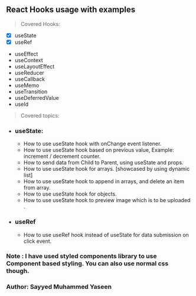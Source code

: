 ## React Hooks usage with examples

> Covered Hooks:

- [x] useState
- [x] useRef
- useEffect
- useContext
- useLayoutEffect
- useReducer
- useCallback
- useMemo
- useTransition
- useDeferredValue
- useId

> Covered topics:
* ### useState:
  - How to use useState hook with onChange event listener.
  - How to use useState hook based on previous value, Example: increment / decrement counter.
  - How to send data from Child to Parent, using useState and props.
  - How to use useState hook for arrays. [showcased by using dynamic list]
  - How to use useState hook to append in arrays, and delete an item from array.
  - How to use useState hook for objects.
  - How to use useState hook to preview image which is to be uploaded . 

* ### useRef
  - How to use useRef hook instead of useState for data submission on click event.

### Note : I have used styled components library to use Component based styling. You can also use normal css though.

### Author: Sayyed Muhammed Yaseen
